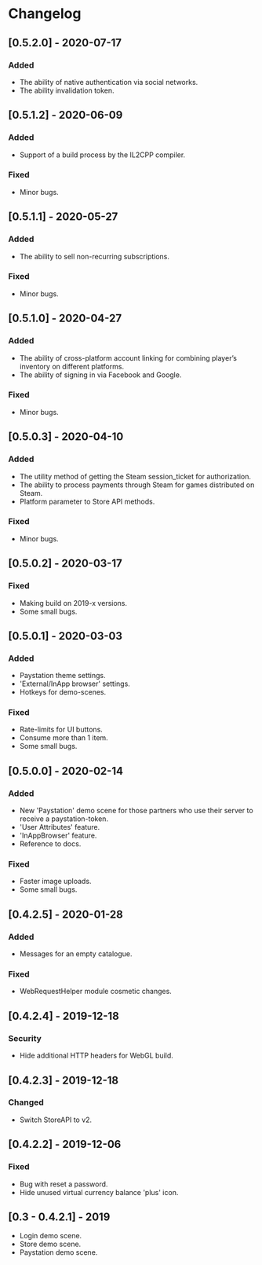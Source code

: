 # Changelog

## [0.5.2.0] - 2020-07-17 

### Added 
- The ability of native authentication via social networks.
- The ability invalidation token. 


## [0.5.1.2] - 2020-06-09 

### Added 
- Support of a build process by the IL2CPP compiler.

### Fixed 
- Minor bugs.


## [0.5.1.1] - 2020-05-27 

### Added 
- The ability to sell non-recurring subscriptions.

### Fixed 
- Minor bugs.


## [0.5.1.0] - 2020-04-27 

### Added 
- The ability of cross-platform account linking for combining player’s inventory on different platforms.
- The ability of signing in via Facebook and Google. 

### Fixed 
- Minor bugs.


## [0.5.0.3] - 2020-04-10 

### Added 
- The utility method of getting the Steam session_ticket for authorization.
- The ability to process payments through Steam for games distributed on Steam. 
- Platform parameter to Store API methods. 

### Fixed 
- Minor bugs.


## [0.5.0.2] - 2020-03-17

### Fixed

- Making build on 2019-x versions.
- Some small bugs.


## [0.5.0.1] - 2020-03-03

### Added

- Paystation theme settings.
- 'External/InApp browser' settings.
- Hotkeys for demo-scenes.

### Fixed

- Rate-limits for UI buttons.
- Consume more than 1 item.
- Some small bugs.


## [0.5.0.0] - 2020-02-14

### Added

- New 'Paystation' demo scene for those partners who use their server to receive a paystation-token.
- 'User Attributes' feature.
- 'InAppBrowser' feature.
- Reference to docs.

### Fixed

- Faster image uploads.
- Some small bugs.


## [0.4.2.5] - 2020-01-28

### Added

- Messages for an empty catalogue.

### Fixed

- WebRequestHelper module cosmetic changes.


## [0.4.2.4] - 2019-12-18

### Security

- Hide additional HTTP headers for WebGL build.


## [0.4.2.3] - 2019-12-18

### Changed

- Switch StoreAPI to v2.

## [0.4.2.2] - 2019-12-06

### Fixed

- Bug with reset a password.
- Hide unused virtual currency balance 'plus' icon.


## [0.3 - 0.4.2.1] - 2019

- Login demo scene.
- Store demo scene.
- Paystation demo scene.
